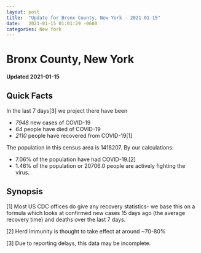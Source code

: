 ```yaml
---
layout: post
title:  "Update for Bronx County, New York - 2021-01-15"
date:   2021-01-15 01:01:29 -0600
categories: New York
---
```


# Bronx County, New York
#### Updated 2021-01-15

## Quick Facts

In the last 7 days[3] we project there have been
- *7948* new cases of COVID-19
- *64* people have died of COVID-19
- *2110* people have recovered from COVID-19[1]

The population in this census area is 1418207. By our calculations:
- 7.06% of the population have had COVID-19.[2]
- 1.46% of the population or 20706.0 people are actively fighting the virus.

## Synopsis




[1] Most US CDC offices do give any recovery statistics- we base this on a formula which looks at confirmed new cases
15 days ago (the average recovery time) and deaths over the last 7 days.

[2] Herd Immunity is thought to take effect at around ~70-80%

[3] Due to reporting delays, this data may be incomplete.
 
    